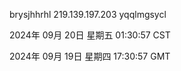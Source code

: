brysjhhrhl 219.139.197.203 yqqlmgsycl

2024年 09月 20日 星期五 01:30:57 CST

2024年 09月 19日 星期四 17:30:57 GMT
